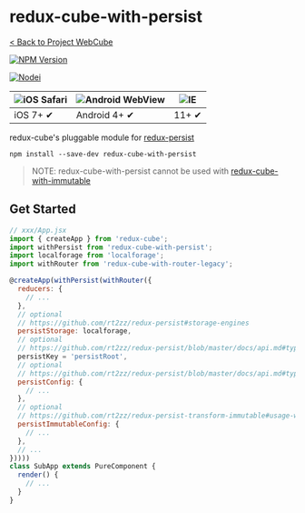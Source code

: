 # redux-cube-with-persist

[< Back to Project WebCube](https://github.com/dexteryy/Project-WebCube/)

[![NPM Version][npm-image]][npm-url]
<!-- [![Build Status][travis-image]][travis-url]
[![Dependencies Status][dep-image]][dep-url] -->

[![Nodei][nodei-image]][npm-url]

[npm-image]: https://img.shields.io/npm/v/redux-cube-with-persist.svg
[nodei-image]: https://nodei.co/npm/redux-cube-with-persist.png?downloads=true
[npm-url]: https://npmjs.org/package/redux-cube-with-persist
<!--
[travis-image]: https://img.shields.io/travis/dexteryy/redux-cube-with-persist/master.svg
[travis-url]: https://travis-ci.org/dexteryy/redux-cube-with-persist
[dep-image]: https://david-dm.org/dexteryy/redux-cube-with-persist.svg
[dep-url]: https://david-dm.org/dexteryy/redux-cube-with-persist
-->

![iOS Safari](https://github.com/alrra/browser-logos/raw/master/src/safari-ios/safari-ios_48x48.png) | ![Android WebView](https://github.com/alrra/browser-logos/raw/master/src/android/android_48x48.png) | ![IE](https://raw.github.com/alrra/browser-logos/master/src/archive/internet-explorer_9-11/internet-explorer_9-11_48x48.png) |
--- | --- | --- |
iOS 7+ ✔ | Android 4+ ✔ | 11+ ✔ |

redux-cube's pluggable module for [redux-persist](https://www.npmjs.com/package/redux-persist)

```
npm install --save-dev redux-cube-with-persist
```

> NOTE: redux-cube-with-persist cannot be used with [redux-cube-with-immutable](https://github.com/dexteryy/Project-WebCube/tree/master/packages/redux-cube-with-immutable)

## Get Started

```js
// xxx/App.jsx
import { createApp } from 'redux-cube';
import withPersist from 'redux-cube-with-persist';
import localforage from 'localforage';
import withRouter from 'redux-cube-with-router-legacy';

@createApp(withPersist(withRouter({
  reducers: {
    // ...
  },
  // optional
  // https://github.com/rt2zz/redux-persist#storage-engines
  persistStorage: localforage,
  // optional
  // https://github.com/rt2zz/redux-persist/blob/master/docs/api.md#type-persistconfig
  persistKey = 'persistRoot',
  // optional
  // https://github.com/rt2zz/redux-persist/blob/master/docs/api.md#type-persistconfig
  persistConfig: {
    // ...
  },
  // optional
  // https://github.com/rt2zz/redux-persist-transform-immutable#usage-with-records
  persistImmutableConfig: {
    // ...
  },
  // ...
}))))
class SubApp extends PureComponent {
  render() {
    // ...
  }
}
```
